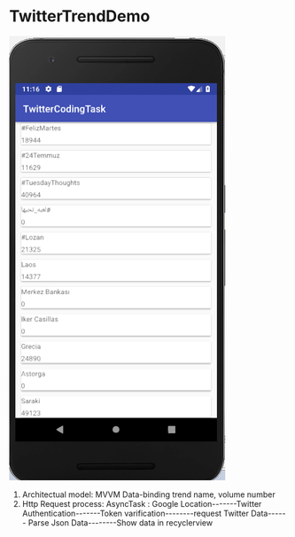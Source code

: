 # TwitterTrendDemo
![default layout](https://github.com/georgekwock/TwitterTrendDemo/blob/master/pic.png)


1. Architectual model: MVVM
   Data-binding trend name, volume number
2. Http Request process:
   AsyncTask : Google Location-------Twitter Authentication-------Token varification--------request Twitter Data------
   Parse Json Data--------Show data in recyclerview
